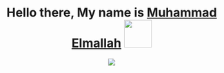 <h1 align="center">Hello there, My name is <a href="https://www.blackcater.win/" target="_blank">    Muhammad Elmallah</a> <img
src="https://github.com/blackcater/blackcater/raw/main/images/Hi.gif" height="64" /></h1>

<p align="center">
    <img src="https://readme-typing-svg.demolab.com/?lines=AI / ML Research%20Engineer;&font=Fira%20Code&center=true&width=800&height=48&color=f75c7e&vCenter=true&pause=100000&size=24" /></a>
</p>
